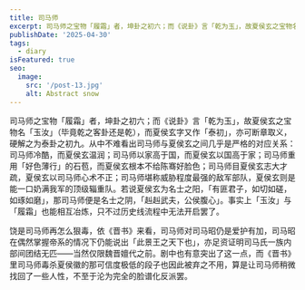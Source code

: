 ```yaml
---
title: 司马师
excerpt: 司马师之宝物「履霜」者，坤卦之初六；而《说卦》言「乾为玉」，故夏侯玄之宝物名「玉汝」（毕竟乾之客卦还是乾），而夏侯玄字又作「泰初」，亦可断章取义，硬解之为泰卦之初九。
publishDate: '2025-04-30'
tags:
  - diary
isFeatured: true
seo:
  image:
    src: '/post-13.jpg'
    alt: Abstract snow
---
```


司马师之宝物「履霜」者，坤卦之初六；而《说卦》言「乾为玉」，故夏侯玄之宝物名「玉汝」（毕竟乾之客卦还是乾），而夏侯玄字又作「泰初」，亦可断章取义，硬解之为泰卦之初九。从中不难看出司马师与夏侯玄之间几乎是严格的对应关系：司马师冷酷，而夏侯玄温润；司马师以家高于国，而夏侯玄以国高于家；司马师重用「好色薄行」的石苞，而夏侯玄根本不给陈骞好脸色；司马师目夏侯玄志大才疏，夏侯玄以司马师心术不正；司马师堪称威胁程度最强的敌军部队，夏侯玄则是能一口奶满我军的顶级辎重队。若说夏侯玄为名士之阳，「有匪君子，如切如磋，如琢如磨」，那司马师便是名士之阴，「赳赳武夫，公侯腹心」。事实上「玉汝」与「履霜」也能相互冶炼，只不过历史线流程中无法开启罢了。

饶是司马师再怎么狠毒，依《晋书》来看，司马师对司马昭仍是爱护有加，司马昭在偶然掌握帝系的情况下仍能说出「此景王之天下也」，亦足资证明司马氏一族内部间团结无匹——当然仅限魏晋嬗代之前。剧中也有意突出了这一点，而《晋书》里司马师毒杀夏侯徽的那可信度极低的段子也因此被弃之不用，算是让司马师稍微找回了一些人性，不至于沦为完全的脸谱化反派罢。
